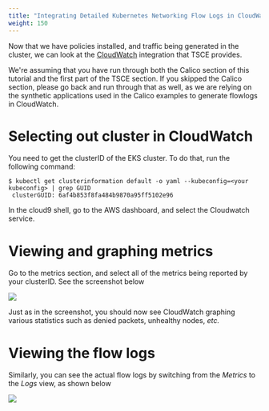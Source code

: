 ```yaml
---
title: "Integrating Detailed Kubernetes Networking Flow Logs in CloudWatch"
weight: 150
---
```

Now that we have policies installed, and traffic being generated in the cluster, we can look at the [CloudWatch](https://aws.amazon.com/cloudwatch/) integration that TSCE provides.

We're assuming that you have run through both the Calico section of this tutorial and the first part of the TSCE section.  If you skipped the Calico section, please go back and run through that as well, as we are relying on the synthetic applications used in the Calico examples to generate flowlogs in CloudWatch.

# Selecting out cluster in CloudWatch

You need to get the clusterID of the EKS cluster.  To do that, run the following command:

```
$ kubectl get clusterinformation default -o yaml --kubeconfig=<your kubeconfig> | grep GUID
 clusterGUID: 6af4b853f8fa484b9870a95ff5102e96
 ```

In the cloud9 shell, go to the AWS dashboard, and select the Cloudwatch service.

# Viewing and graphing metrics

Go to the metrics section, and select all of the metrics being reported by your clusterID.  See the screenshot below

![](images/tsce-cloudwatch-metrics.png)

Just as in the screenshot, you should now see CloudWatch graphing various statistics such as denied packets, unhealthy nodes, *etc.*

# Viewing the flow logs

Similarly, you can see the actual flow logs by switching from the *Metrics* to the *Logs* view, as shown below

![](images/tsce-cloudwatch-logs.png)
